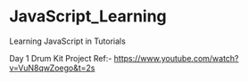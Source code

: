 # JavaScript_Learning
Learning JavaScript in Tutorials

Day 1 
Drum Kit Project
Ref:- https://www.youtube.com/watch?v=VuN8qwZoego&t=2s
